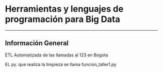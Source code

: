 # Herramientas y lenguajes de programación para Big Data
----------------------
## Información General
ETL Automatizada de las llamadas al 123 en Bogota

EL py. que realiza la limpieza se llama funcion_taller1.py
